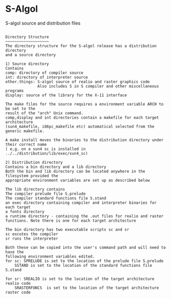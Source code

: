 # S-Algol
S-algol source and distribution files
~~~~~~~~~~~~~~~~~~~~~~~~~~~~~~~~~~~~~

Directory Structure
~~~~~~~~~~~~~~~~~~~
The directory structure for the S-algol release has a distribution directory
and a source directory

1) Source directory
Contains 
comp: directory of compiler source
int: directory of interpreter source
other.things: S-algol source of realio and raster graphics code
              Also includes S in S compiler and other miscellaneous programs
display: source of the library for the X-11 interface

The make files for the source requires a environment variable ARCH to be set to the
result of the "arch" Unix command.
comp,display and int directories contain a makefile for each target architecture
(sun4_makefile, i86pc_makefile etc) automatical selected from the generic makefile.

A make install moves the binaries to the distribution directory under their correct name
( e,g. on a sun4 sc is installed in ../../distribution/lib/exec/sun4_sc)

2) Distribution directory
Contains a bin directory and a lib directory
Both the bin and lib directory can be located anywhere in the filesystem provided the
appropriate environment variables are set up as described below

The lib directory contains
The compiler prelude file S.prelude
The compiler standard functions file S.stand
an exec directory containing compiler and interpreter binaries for each target
a fonts directory 
a runtime directory - containing the .out files for realio and raster 
functions. Note there is one for each target architecture

The bin directory has two executable scripts sc and sr
sc excutes the compiler
sr runs the interpreter

Both these can be copied into the user's command path and will need to have the
following environment variables edited.
for sc: SPRELUDE is set to the location of the prelude file S.prelude
	SSTAND is set to the location of the standard functions file S.stand

for sr: SREALIO is set to the location of the target architecture realio code
	SRASTERFUNCS  is set to the location of the target architecture raster code


